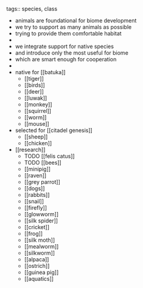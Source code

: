 tags:: species, class

- animals are foundational for biome development
- we try to support as many animals as possible
- trying to provide them comfortable habitat
-
- we integrate support for native species
- and introduce only the most useful for biome
- which are smart enough for cooperation
-
- native for [[batuka]]
	- [[tiger]]
	- [[birds]]
	- [[deer]]
	- [[luwak]]
	- [[monkey]]
	- [[squirrel]]
	- [[worm]]
	- [[mouse]]
- selected for [[citadel genesis]]
	- [[sheep]]
	- [[chicken]]
- [[research]]
	- TODO [[felis catus]]
	- TODO [[bees]]
	- [[minipig]]
	- [[raven]]
	- [[grey parrot]]
	- [[dogs]]
	- [[rabbits]]
	- [[snail]]
	- [[firefly]]
	- [[glowworm]]
	- [[silk spider]]
	- [[cricket]]
	- [[frog]]
	- [[silk moth]]
	- [[mealworm]]
	- [[silkworm]]
	- [[alpaca]]
	- [[ostrich]]
	- [[guinea pig]]
	- [[aquatics]]